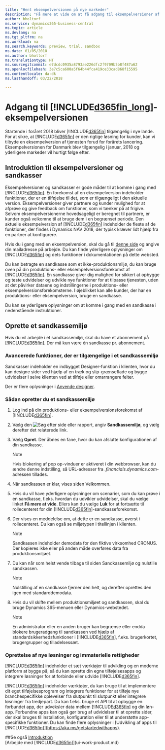```yaml
---
title: "Hent eksempelversionen på nye markeder"
description: "Få mere at vide om at få adgang til eksempelversioner af Business Central."
author: bholtorf
ms.service: dynamics365-business-central
ms.topic: article
ms.devlang: na
ms.tgt_pltfrm: na
ms.workload: na
ms.search.keywords: preview, trial, sandbox
ms.date: 01/05/2018
ms.author: bholtorf
ms.translationtype: HT
ms.sourcegitcommit: e7dcdc0935a8793ae226dfc2f9709b5b8f487a62
ms.openlocfilehash: 3e7c5ca600a5f64b44fca419ce33cad868f15595
ms.contentlocale: da-dk
ms.lasthandoff: 03/22/2018

---
```

# <a name="access-to-the-included365finlongincludesd365finlongmdmd-preview"></a>Adgang til [!INCLUDE[d365fin_long](includes/d365fin_long_md.md)]-eksempelversionen
Startende i foråret 2018 bliver [!INCLUDE[d365fin](includes/d365fin_md.md)] tilgængelig i nye lande. For at sikre, at [!INCLUDE[d365fin](includes/d365fin_md.md)] er den rigtige løsning for kunder, kan vi tilbyde en eksempelversion af tjenesten forud for forårets lancering. Eksempelversionen for Danmark blev tilgængelig i januar, 2018 og yderligere markeder vil hurtigt følge efter.  

## <a name="getting-started-with-previews-and-sandboxes"></a>Introduktion til eksempelversioner og sandkasser
Eksempelversioner og sandkasser er gode måder til at komme i gang med [!INCLUDE[d365fin](includes/d365fin_md.md)]. En forekomst af en eksempelversion indeholder funktioner, der er en tilføjelse til det, som er tilgængeligt i den aktuelle version. Eksempelversioner giver partnere og kunder mulighed for at afprøve og give feedback om funktioner, som vi tænker på at frigive. Selvom eksempelversionerne hovedsageligt er beregnet til partnere, er kunder også velkomne til at bruge dem i en begrænset periode. Den aktuelle eksempelversion af [!INCLUDE[d365fin](includes/d365fin_md.md)] indeholder de fleste af de funktioner, der findes i Dynamics NAV 2018, der typisk kræver lidt hjælp fra en partner at konfigurere.

Hvis du i gang med en eksempelversion, skal du gå til [denne side](https://go.microsoft.com/fwlink/?linkid=866045) og angive din mailadresse på arbejde. Du kan finde yderligere oplysninger om [!INCLUDE[d365fin](includes/d365fin_md.md)] og dets funktioner i dokumentationen på dette websted.

Du kan betragte en sandkasse som et ikke-produktionsmiljø, du kan bruge oven på din produktions- eller eksempelversionsforekomst af [!INCLUDE[d365fin](includes/d365fin_md.md)]. En sandkasse giver dig mulighed for sikkert at opbygge og teste udvidelser og udvikle nye funktioner for at tilpasse tjenesten, uden at det påvirker dataene og indstillingerne i produktions- eller eksempelversionsforekomsterne. I øjeblikket kan alle kunder, der har en produktions- eller eksempelversion, bruge en sandkasse.

Du kan se yderligere oplysninger om at komme i gang med en sandkasse i nedenstående instruktioner.

## <a name="creating-a-sandbox-environment"></a>Oprette et sandkassemiljø
Hvis du vil arbejde i et sandkassemiljø, skal du have et abonnement på [!INCLUDE[d365fin](includes/d365fin_md.md)]. Der må kun være én sandkasse pr. abonnement.

### <a name="advanced-functionality-available-in-a-sandbox-environment"></a>Avancerede funktioner, der er tilgængelige i et sandkassemiljø
Sandkasser indeholder en indbygget Designer-funktion i klienten, hvor du kan designe sider ved hjælp af en træk og slip-grænseflade og bygge udvidelser i selve klienten ved at tilføje eller omarrangere felter.

Der er flere oplysninger i [Anvende designer](https://docs.microsoft.com/en-us/dynamics-nav/developer/devenv-inclient-designer).

### <a name="to-create-a-sandbox-environment"></a>Sådan opretter du et sandkassemiljø
1.  Log ind på din produktions- eller eksempelversionsforekomst af [!INCLUDE[d365fin](includes/d365fin_md.md)].  
2.  Vælg den ![Søg efter side eller rapport](media/ui-search/search_small.png "Ikonet Søg efter side eller rapport"), angiv **Sandkassemiljø**, og vælg derefter det relaterede link.
3.  Vælg **Opret**. Der åbnes en fane, hvor du kan afslutte konfigurationen af din sandkasse.

    > [!Note]
    > Hvis blokering af pop op-vinduer er aktiveret i din webbrowser, kan du ændre denne indstilling, så URL-adresser fra *.financials.dynamics.com*-adressen tillades.  

4.  Når sandkassen er klar, vises siden Velkommen.  
5.  Hvis du vil have yderligere oplysninger om scenarier, som du kan prøve i en sandkasse, f.eks. hvordan du udvikler udvidelser, skal du vælge linket **Få mere at vide**. Ellers kan du vælge **Luk** for at fortsætte til rollecenteret for din [!INCLUDE[d365fin](includes/d365fin_md.md)]-sandkasseforekomst.  
6.  Der vises en meddelelse om, at dette er en sandkasse, øverst i rollecenteret. Du kan også se miljøtypen i titellinjen i klienten.

    > [!Note]
    > Sandkassen indeholder demodata for den fiktive virksomhed CRONUS. Der kopieres ikke eller på anden måde overføres data fra produktionsmiljøet.  

7.  Du kan når som helst vende tilbage til siden Sandkassemiljø og nulstille sandkassen.

    > [!Note]
    > Nulstilling af en sandkasse fjerner den helt, og derefter oprettes den igen med standarddemodata.  

8.  Hvis du vil skifte mellem produktionsmiljøet og sandkassen, skal du bruge Dynamics 365-menuen eller Dynamics-webstedet.

    > [!Note]
    > En administrator eller en anden bruger kan begrænse eller endda blokere brugeradgang til sandkassen ved hjælp af standardsikkerhedsfunktioner i [!INCLUDE[d365fin](includes/d365fin_md.md)], f.eks. brugerkortet, brugergrupper og tilladelsessæt.  

### <a name="building-new-solutions-and-intellectual-property"></a>Oprettelse af nye løsninger og immaterielle rettigheder
[!INCLUDE[d365fin](includes/d365fin_md.md)] indeholder et sæt værktøjer til udvikling og en moderne platform at bygge på, så du kan oprette din egne tilføjelsesapps og integrere løsninger for at forbinde eller udvide [!INCLUDE[d365fin](includes/d365fin_md.md)].

[!INCLUDE[d365fin](includes/d365fin_md.md)] indeholder værktøjer, du kan bruge til at implementere dit eget tilføjelsesprogram og integrere funktioner for at tilføje nye branchespecifikke oplevelser fra slutpunkt til slutpunkt eller integrere løsninger fra tredjepart. Du kan f.eks. bruge et API til at opbygge en forbundet app, der udveksler data mellem [!INCLUDE[d365fin](includes/d365fin_md.md)] og din løn-app. Forbundne apps kan også gør brug af udvidelser til at oprette sider, der skal bruges til installation, konfiguration eller til at understøtte app-specifikke funktioner. Du kan finde flere oplysninger i [Udvikling af apps til [!INCLUDE[d365fin](includes/d365fin_md.md)]](https://aka.ms/getstartedwithapps).

##<a name="see-also"></a>Se også
[Introduktion](product-get-started.md)  
[Arbejde med [!INCLUDE[d365fin](includes/d365fin_md.md)]](ui-work-product.md)  

